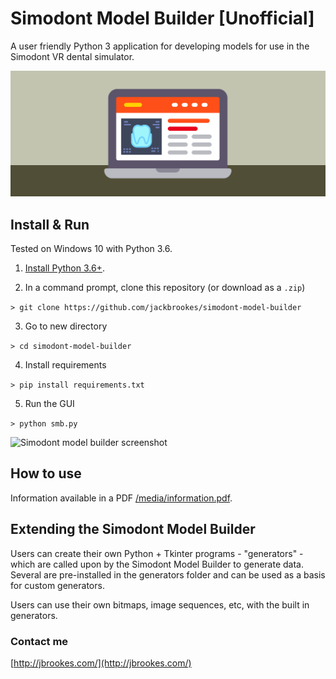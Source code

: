 # Simodont Model Builder [Unofficial]

A user friendly Python 3 application for developing models for use in the Simodont VR dental simulator.

![Simodont model builder banner](/media/smb-banner.png)

## Install & Run

Tested on Windows 10 with Python 3.6. 

1. [Install Python 3.6+](https://www.python.org/downloads/).

2. In a command prompt, clone this repository (or download as a `.zip`)

`> git clone https://github.com/jackbrookes/simodont-model-builder`

3. Go to new directory

`> cd simodont-model-builder`

4. Install requirements

`> pip install requirements.txt`

5. Run the GUI

`> python smb.py`

![Simodont model builder screenshot](/media/screenshot.png)

## How to use

Information available in a PDF [/media/information.pdf](/media/information.pdf).

## Extending the Simodont Model Builder

Users can create their own Python + Tkinter programs - "generators" - which are called upon by the Simodont Model Builder to generate data. Several are pre-installed in the generators folder and can be used as a basis for custom generators. 

Users can use their own bitmaps, image sequences, etc, with the built in generators. 

### Contact me

[http://jbrookes.com/](http://jbrookes.com/)